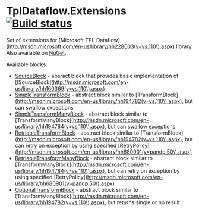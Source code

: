 TplDataflow.Extensions [![Build status](https://ci.appveyor.com/api/projects/status?id=g2883afb9a0kbqsa)](https://ci.appveyor.com/project/adform-tpldataflow-extensions)
======================

Set of extensions for [Microsoft TPL Dataflow](http://msdn.microsoft.com/en-us/library/hh228603(v=vs.110\).aspx) library. Also available on [NuGet](https://www.nuget.org/packages/Adform.TplDataflow.Extensions/).

Available blocks:
*  [SourceBlock](https://github.com/adform/TplDataflow.Extensions/blob/master/TplDataflow.Extensions/Blocks/SourceBlock.cs) - absract block that provides basic implementation of [ISourceBlock](http://msdn.microsoft.com/en-us/library/hh160369(v=vs.110\).aspx)
*  [SimpleTransformBlock](https://github.com/adform/TplDataflow.Extensions/blob/master/TplDataflow.Extensions/Blocks/SimpleTransformBlock.cs) - abstract block similar to [TransformBlock](http://msdn.microsoft.com/en-us/library/hh194782(v=vs.110\).aspx), but can swallow exceptions
*  [SimpleTransformManyBlock](https://github.com/adform/TplDataflow.Extensions/blob/master/TplDataflow.Extensions/Blocks/SimpleTransformManyBlock.cs) - abstract block similar to [TransformManyBlock](http://msdn.microsoft.com/en-us/library/hh194784(v=vs.110\).aspx), but can swallow exceptions
*  [RetriableTransformBlock](https://github.com/adform/TplDataflow.Extensions/blob/master/TplDataflow.Extensions/Blocks/RetriableTransformBlock.cs) - abstract block similar to [TransformBlock](http://msdn.microsoft.com/en-us/library/hh194782(v=vs.110\).aspx), but can retry on exception by using specified [RetryPolicy](http://msdn.microsoft.com/en-us/library/hh680901(v=pandp.50\).aspx)
*  [RetriableTransformManyBlock](https://github.com/adform/TplDataflow.Extensions/blob/master/TplDataflow.Extensions/Blocks/RetriableTransformManyBlock.cs) - abstract block similar to [TransformManyBlock](http://msdn.microsoft.com/en-us/library/hh194784(v=vs.110\).aspx), but can retry on exception by using specified [RetryPolicy](http://msdn.microsoft.com/en-us/library/hh680901(v=pandp.50\).aspx)
*  [OptionalTransformBlock](https://github.com/adform/TplDataflow.Extensions/blob/master/TplDataflow.Extensions/Blocks/OptionalTransformBlock.cs) - abstract block similar to [TransformManyBlock](http://msdn.microsoft.com/en-us/library/hh194782(v=vs.110\).aspx), but returns single or no result
